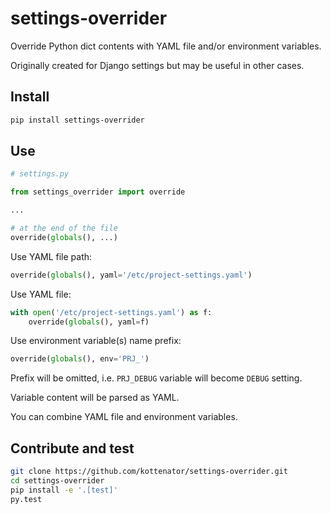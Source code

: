 # settings-overrider

Override Python dict contents with YAML file and/or environment variables.

Originally created for Django settings but may be useful in other cases.

## Install

```sh
pip install settings-overrider
```

## Use

```py
# settings.py

from settings_overrider import override

...

# at the end of the file
override(globals(), ...)
```

Use YAML file path:

```py
override(globals(), yaml='/etc/project-settings.yaml')
```

Use YAML file:

```py
with open('/etc/project-settings.yaml') as f:
    override(globals(), yaml=f)
```

Use environment variable(s) name prefix:

```py
override(globals(), env='PRJ_')
```

Prefix will be omitted, i.e. `PRJ_DEBUG` variable will become `DEBUG` setting.

Variable content will be parsed as YAML.

You can combine YAML file and environment variables.

## Contribute and test

```sh
git clone https://github.com/kottenator/settings-overrider.git
cd settings-overrider
pip install -e '.[test]'
py.test
```
